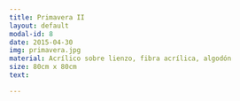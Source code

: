```yaml
---
title: Primavera II
layout: default
modal-id: 8
date: 2015-04-30
img: primavera.jpg
material: Acrílico sobre lienzo, fibra acrílica, algodón
size: 80cm x 80cm
text:

---
```

